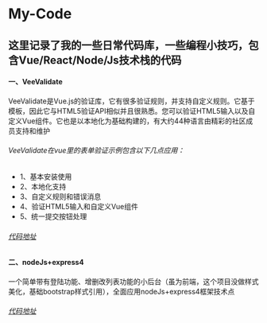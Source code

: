 # My-Code
## 这里记录了我的一些日常代码库，一些编程小技巧，包含Vue/React/Node/Js技术栈的代码

#### 一、VeeValidate
VeeValidate是Vue.js的验证库，它有很多验证规则，并支持自定义规则。它基于模板，因此它与HTML5验证API相似并且很熟悉。您可以验证HTML5输入以及自定义Vue组件。它也是以本地化为基础构建的，有大约44种语言由精彩的社区成员支持和维护

###### VeeValidate在vue里的表单验证示例包含以下几点应用：
* 1、基本安装使用
* 2、本地化支持
* 3、自定义规则和错误消息
* 4、验证HTML5输入和自定义Vue组件
* 5、统一提交按钮处理

###### [代码地址](https://github.com/HongqingCao/My-Code/tree/master/VeeValidate)
##

#### 二、nodeJs+express4

一个简单带有登陆功能、增删改列表功能的小后台（虽为前端，这个项目没做样式美化，基础bootstrap样式引用），全面应用nodeJs+express4框架技术点

###### [代码地址](https://github.com/HongqingCao/My-Code/tree/master/Node-Express4)

